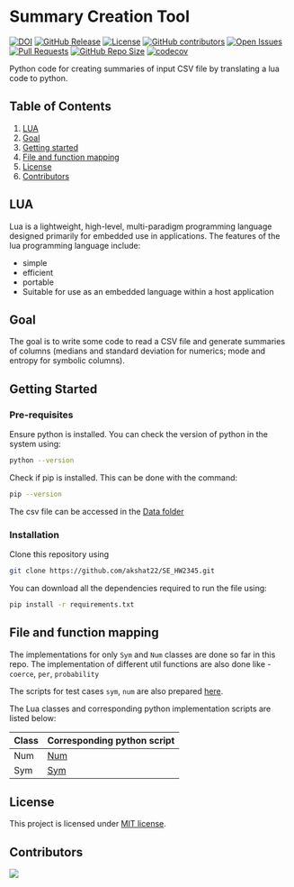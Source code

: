 # Summary Creation Tool

[![DOI](https://zenodo.org/badge/532655669.svg)](https://zenodo.org/badge/latestdoi/532655669)
[![GitHub Release](https://img.shields.io/github/release/akshat22/SE_HW2345.svg)](https://github.com/akshat22/SE_HW2345/releases)
<a href="https://github.com/akshat22/SE_HW2345/blob/main/LICENSE.md"><img 
alt="License" src="https://img.shields.io/github/license/akshat22/SE_HW2345"></a>
[![GitHub contributors](https://img.shields.io/github/contributors/akshat22/SE_HW2345)](https://github.com/akshat22/SE_HW2345/graphs/contributors)
[![Open Issues](https://img.shields.io/github/issues/akshat22/SE_HW2345)](https://github.com/akshat22/SE_HW2345)
[![Pull Requests](https://img.shields.io/github/issues-pr/akshat22/SE_HW2345)](https://github.com/akshat22/SE_HW2345)
[![GitHub Repo Size](https://img.shields.io/github/repo-size/akshat22/SE_HW2345.svg)](https://img.shields.io/github/repo-size/akshat22/SE_HW2345.svg)
[![codecov](https://codecov.io/gh/akshat22/SE_HW2345/branch/main/graph/badge.svg?token=HZ23J69UEJ)](https://codecov.io/gh/akshat22/SE_HW2345)
<!-- ![Intro page](./Images/Lua-vs-Python.jpg) -->

Python code for creating summaries of input CSV file by translating a lua code to python.

## Table of Contents

1. [LUA](#LUA)
2. [Goal](#Goal)
3. [Getting started](#Getting-started)
4. [File and function mapping](#file-and-function-mapping)
5. [License](#license)
6. [Contributors](#contributors)

## LUA

Lua is a lightweight, high-level, multi-paradigm programming language designed primarily for embedded use in applications. The features of the lua programming language include:

- simple 
- efficient
- portable
- Suitable for use as an embedded language within a host application

## Goal

The goal is to write some code to read a CSV file and generate summaries of columns (medians and standard deviation for numerics; mode and entropy for symbolic columns).

## Getting Started

### Pre-requisites

Ensure python is installed. You can check the version of python in the system using:

``` bash
python --version
```

Check if pip is installed. This can be done with the command:

``` bash
pip --version
```

The csv file can be accessed in the [Data folder](./data/data.csv)

### Installation

Clone this repository using

``` bash
git clone https://github.com/akshat22/SE_HW2345.git
```

You can download all the dependencies required to run the file using:

``` bash
pip install -r requirements.txt
```


## File and function mapping

The implementations for only `Sym` and `Num` classes are done so far in this repo.
The implementation of different util functions are also done like - `coerce`, `per`, `probability`

The scripts for test cases `sym`, `num` are also prepared [here](./test). 

The Lua classes and corresponding python implementation scripts are listed below:

| Class | Corresponding python script  |
|-------|------------------------------|
| Num   | [Num](./code/columns/Num.py) |
| Sym   | [Sym](./code/columns/Sym.py) |

## License

This project is licensed under [MIT license](LICENSE).

## Contributors

<a href="https://github.com/akshat22/SE_HW2345/graphs/contributors">
  <img src="https://contrib.rocks/image?repo=akshat22/SE_HW2345" />
</a>
